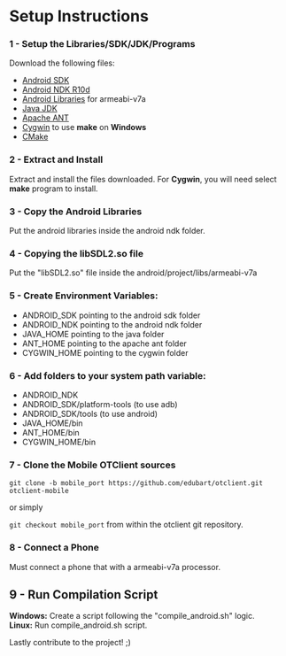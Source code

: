 # Setup Instructions
### 1 - Setup the Libraries/SDK/JDK/Programs
Download the following files:
* [Android SDK](http://developer.android.com/sdk/installing/index.html?pkg=tools)
* [Android NDK R10d](https://developer.android.com/tools/sdk/ndk/index.html)
* [Android Libraries](http://goo.gl/NER92t) for armeabi-v7a
* [Java JDK](http://www.oracle.com/technetwork/java/javase/downloads/jdk8-downloads-2133151.html)
* [Apache ANT](http://ant.apache.org/bindownload.cgi)
* [Cygwin](https://cygwin.com/install.html) to use **make** on **Windows** 
* [CMake](http://www.cmake.org/download/)

### 2 - Extract and Install
Extract and install the files downloaded.
For **Cygwin**, you will need select **make** program to install.

### 3 - Copy the Android Libraries
Put the android libraries inside the android ndk folder.

### 4 - Copying the libSDL2.so file
Put the "libSDL2.so" file inside the android/project/libs/armeabi-v7a

### 5 - Create Environment Variables:
- ANDROID_SDK pointing to the android sdk folder
- ANDROID_NDK pointing to the android ndk folder
- JAVA_HOME pointing to the java folder
- ANT_HOME pointing to the apache ant folder
- CYGWIN_HOME pointing to the cygwin folder

### 6 - Add folders to your system path variable:
- ANDROID_NDK
- ANDROID_SDK/platform-tools (to use adb)
- ANDROID_SDK/tools (to use android)
- JAVA_HOME/bin
- ANT_HOME/bin
- CYGWIN_HOME/bin

### 7 - Clone the Mobile OTClient sources
`git clone -b mobile_port https://github.com/edubart/otclient.git otclient-mobile`

or simply

`git checkout mobile_port` from within the otclient git repository.

### 8 - Connect a Phone
Must connect a phone that with a armeabi-v7a processor.

## 9 - Run Compilation Script
**Windows:** Create a script following the "compile_android.sh" logic.<br/>
**Linux:** Run compile_android.sh script.<br/>

Lastly contribute to the project! ;)